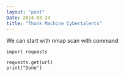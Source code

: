 ```yaml
---
layout: "post"
Date: 2024-03-24
title: "Thonk Machine Cybertalents"
---
```


We can start with nmap scan with command

```
import requests

requests.get(url)
print("Done")

```
